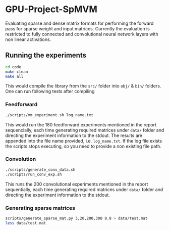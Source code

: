 # GPU-Project-SpMVM
Evaluating sparse and dense matrix formats for performing the forward pass for sparse weight and input matrices. Currently the evaluation is restricted to fully connected and convolutional neural network layers with non linear activations.


## Running the experiments
```bash
cd code
make clean
make all
```

This would compile the library from the `src/` folder into `obj/` & `bin/` folders. One can run following tests after compiling

### Feedforward
```bash
./scripts/mm_experiment.sh log_name.txt
```
This would run the 180 feedforward experiments mentioned in the report sequencially, each time generating required matrices under `data/` folder and directing the experiment information to the stdout. The results are appended into the file name provided, i.e. `log_name.txt`. If the log file exists the scripts stops executing, so you need to provide a non existing file path.

### Convolution
```bash
./scripts/generate_conv_data.sh
./scripts/run_conv_exp.sh
```

This runs the 200 convolutional experiments mentioned in the report sequentially, each time generating required matrices under `data/` folder and directing the experiment information to the stdout.

### Generating sparse matrices
```bash
scripts/generate_sparse_mat.py 3,20,200,300 0.9 > data/test.mat
less data/test.mat
```
